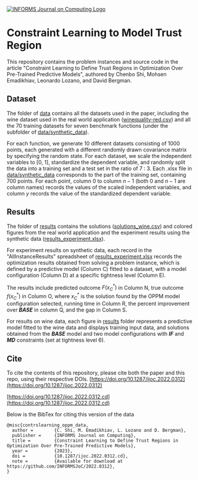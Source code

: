 [![INFORMS Journal on Computing Logo](https://INFORMSJoC.github.io/logos/INFORMS_Journal_on_Computing_Header.jpg)](https://pubsonline.informs.org/journal/ijoc)

# Constraint Learning to Model Trust Region

This repository contains the problem instances and source code in the article "Constraint Learning to Define Trust Regions in Optimization Over Pre-Trained Predictive Models", authored by Chenbo Shi, Mohsen Emadikhiav, Leonardo Lozano, and David Bergman.

## Dataset 
The folder of [data](data/) contains all the datasets used in the paper, including the wine dataset used in the real world application ([winequality-red.csv](data/winequality-red.csv)) and all the 70 training datasets for seven benchmark functions (under the subfolder of [data/synthetic_data](data/synthetic_data)). 

For each function, we generate 10 different datasets consisting of 1000 points, each generated with a different randomly drawn covariance matrix by specifying the random state. For each dataset, we scale the independent variables to [0, 1], standardize the dependent variable, and randomly split the data into a training set and a test set in the ratio of 7 : 3. Each .xlsx file in [data/synthetic_data](data/synthetic_data) corresponds to the part of the training set, containing 700 points. For each point, column $0$ to column $n-1$ (both $0$ and $n-1$ are column names) records the values of the scaled independent variables, and column $y$ records the value of the standardized dependent variable. 

## Results 
The folder of [results](results/) contains the solutions ([solutions_wine.csv](results/solutions_wine.csv)) and colored figures from the real world application and the experiment results using the synthetic data ([results_experiment.xlsx](results/results_experiment.xlsx)). 

For experiment results on synthetic data, each record in the "AllInstanceResults" spreadsheet of [results_experiment.xlsx](results/results_experiment.xlsx) records the optimization results obtained from solving a problem instance, which is defined by a predictive model (Column C) fitted to a dataset, with a model configuration (Column D) at a specific tightness level (Column E). 

The results include predicted outcome $F(x^\ast_C)$ in Column N, true outcome $f(x^\ast_C)$ in Column O, where $x^\ast_C$ is the solution found by the OPPM model configuration selected, running time in Column R, the percent improvement over **$BASE$** in column Q, and the gap in Column S.

For results on wine data, each figure in [results](results/) folder represents a predictive model fitted to the wine data and displays training input data, and solutions obtained from the **$BASE$** model and two model configurations with **$IF$** and **$MD$** constraints (set at tightness level 6).

## Cite
To cite the contents of this repository, please cite both the paper and this repo, using their respective DOIs.
[https://doi.org/10.1287/ijoc.2022.0312](https://doi.org/10.1287/ijoc.2022.0312)

[https://doi.org/10.1287/ijoc.2022.0312.cd](https://doi.org/10.1287/ijoc.2022.0312.cd)

Below is the BibTex for citing this version of the data
```
@misc{contrslearning_oppm_data,
  author =        {C. Shi, M. Emadikhiav, L. Lozano and D. Bergman},
  publisher =     {INFORMS Journal on Computing},
  title =         {Constraint Learning to Define Trust Regions in  Optimization Over Pre-Trained Predictive Models},
  year =          {2023},
  doi =           {10.1287/ijoc.2022.0312.cd},
  note =          {Available for download at https://github.com/INFORMSJoC/2022.0312},
}  
```

